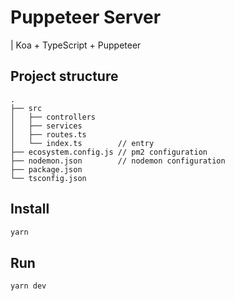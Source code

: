 # Puppeteer Server

| Koa + TypeScript + Puppeteer

## Project structure


```
.
├── src
│   ├── controllers
│   ├── services
│   ├── routes.ts
│   └── index.ts        // entry
├── ecosystem.config.js // pm2 configuration
├── nodemon.json        // nodemon configuration
├── package.json
└── tsconfig.json
```

## Install

```bash
yarn
```

## Run


```bash
yarn dev
```
